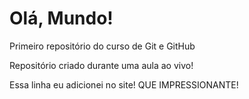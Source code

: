 # Olá, Mundo!
 Primeiro repositório do curso de Git e GitHub

 Repositório criado durante uma aula ao vivo!

Essa linha eu adicionei no site! QUE IMPRESSIONANTE!
